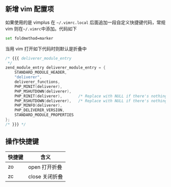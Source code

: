 ## 新增 vim 配置项
如果使用的是 vimplus 在 `~/.vimrc.local` 后面追加一段自定义快捷键代码，常规 vim 则在`~/.vimrc`中添加。代码如下

```bash
set foldmethod=marker
```
当用 vim 打开如下代码时则默认是折叠中
```c
/* {{{ deliverer_module_entry
 */
zend_module_entry deliverer_module_entry = {
    STANDARD_MODULE_HEADER,
    "deliverer",
    deliverer_functions,
    PHP_MINIT(deliverer),
    PHP_MSHUTDOWN(deliverer),
    PHP_RINIT(deliverer),       /* Replace with NULL if there's nothing to do at request start */
    PHP_RSHUTDOWN(deliverer),   /* Replace with NULL if there's nothing to do at request end */
    PHP_MINFO(deliverer),
    PHP_DELIVERER_VERSION,
    STANDARD_MODULE_PROPERTIES
};
/* }}} */
```

## 操作快捷键

快捷键 | 含义
----- | -----
zo      | open 打开折叠
zc      | close 关闭折叠
